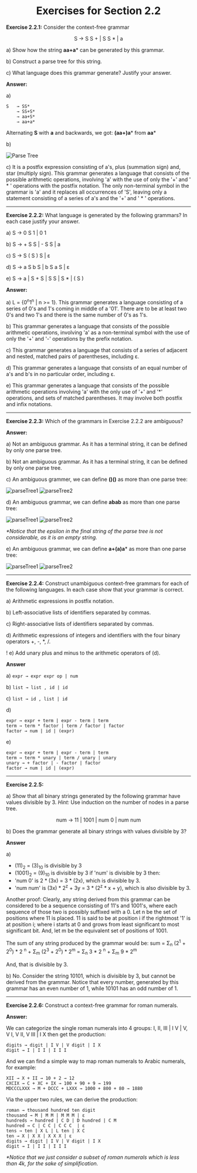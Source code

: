 <h1 align="center">Exercises for Section 2.2</h1>

**Exercise 2.2.1:** Consider the context-free grammar

<p align="center">S &rarr; S S + | S S * | a</p>

a) Show how the string **aa+a*** can be generated by this grammar.

b) Construct a parse tree for this string.

c) What language does this grammar generate? Justify your answer.

**Answer:**

a)
```
S   → SS*
    → SS+S*
    → aa+S*
    → aa+a*
```

Alternating **S** with **a** and backwards, we got: **(aa+)a*** from **aa***

b) 

![Parse Tree](https://user-images.githubusercontent.com/52632898/148651428-92c510fa-6c63-44ba-b584-c45440ecbf33.png)

c) It is a postfix expression consisting of a's, plus (summation sign) and, star (multiply sign).
This grammar generates a language that consists of the possible arithmetic operations,
involving 'a' with the use of only the '+' and ' * ' operations with the postfix notation.
The only non-terminal symbol in the grammar is 'a' and it replaces all occurrences of 'S',
leaving only a statement consisting of a series of a's and the '+' and ' * ' operations.

---

**Exercise 2.2.2:** What language is generated by the following grammars? In each case justify your answer.

a) S → 0 S 1 | 0 1

b) S → + S S | - S S | a

c) S → S ( S ) S | ε

d) S → a S b S | b S a S | ε

e) S → a | S + S | S S | S * | ( S )

**Answer:**

a) L = {0<sup>n</sup>1<sup>n</sup> | n >= 1}. This grammar generates a language consisting of a series of 0's and 1's coming in middle of a '01'.
There are to be at least two 0's and two 1's and there is the same number of 0's as 1's.

b) This grammar generates a language that consists of the possible arithmetic operations,
involving 'a' as a non-terminal symbol with the use of only the '+' and '-' operations by the prefix notation.

c) This grammar generates a language that consists of a series of adjacent and nested, matched pairs of parentheses, including ε.

d) This grammar generates a language that consists of an equal number of a's and b's in no particular order, including ε.

e) This grammar generates a language that consists of the possible arithmetic operations involving 'a' with the only use of '+' and '*' operations,
and sets of matched parentheses. It may involve both postfix and infix notations.

---

**Exercise 2.2.3:** Which of the grammars in Exercise 2.2.2 are ambiguous?

**Answer:**

a) Not an ambiguous grammar. As it has a terminal string, it can be defined by only one parse tree.

b) Not an ambiguous grammar. As it has a terminal string, it can be defined by only one parse tree.

c) An ambiguous grammer, we can define **()()** as more than one parse tree:

![parseTree1](https://user-images.githubusercontent.com/52632898/148659171-c6d601cc-158d-4705-90bb-17441c42dec5.png)
![parseTree2](https://user-images.githubusercontent.com/52632898/148659177-020fc103-3491-4c47-8184-f63ea778de97.png)

d) An ambiguous grammar, we can define **abab** as more than one parse tree:

![parseTree1](https://user-images.githubusercontent.com/52632898/148659567-50341f86-df8e-4c83-99a1-896c77667742.png)
![parseTree2](https://user-images.githubusercontent.com/52632898/148659570-b14d3504-36f5-4cd8-9258-42e8f5c3a814.png)

_*Notice that the epsilon in the final string of the parse tree is not considerable, as it is an empty string._ 

e) An ambiguous grammar, we can define **a+(a)a*** as more than one parse tree:

![parseTree1](https://user-images.githubusercontent.com/52632898/148660411-e2fddfd1-0069-4e3b-b0d6-2aba611c2d20.png)
![parseTree2](https://user-images.githubusercontent.com/52632898/148660413-563aa7ea-1255-42df-a25a-c72015c8d0d2.png)

---

**Exercise 2.2.4:** Construct unambiguous context-free grammars for each of the following languages.
In each case show that your grammar is correct.

a) Arithmetic expressions in postfix notation.

b) Left-associative lists of identifiers separated by commas.

c) Right-associative lists of identifiers separated by commas.

d) Arithmetic expressions of integers and identifiers with the four binary operators +, -, *, /.

! e) Add unary plus and minus to the arithmetic operators of (d).

**Answer**

a) ```expr → expr expr op | num```

b) ```list → list , id | id```

c) ```list → id , list | id```

d) 
```
expr → expr + term | expr - term | term
term → term * factor | term / factor | factor
factor → num | id | (expr)
```

e)
```
expr → expr + term | expr - term | term
term → term * unary | term / unary | unary
unary → + factor | - factor | factor
factor → num | id | (expr)
```

---

**Exercise 2.2.5:**

a) Show that all binary strings generated by the following grammar have values divisible by 3.
_Hint:_ Use induction on the number of nodes in a parse tree.

<p align="center">num &rarr; 11 | 1001 | num 0 | num num</p>

b)  Does the grammar generate all binary strings with values divisible by 3?

**Answer**

a) 
* (11)<sub>2</sub> = (3)<sub>10</sub> is divisible by 3
* (1001)<sub>2</sub> = (9)<sub>10</sub> is divisible by 3
if 'num' is divisible by 3 then:
* 'num 0' is 2 * (3x) = 3 * (2x), which is divisible by 3.
* 'num num' is (3x) * 2<sup>z</sup> + 3y = 3 * (2<sup>z</sup> * x + y), which is also divisible by 3.


Another proof:
Clearly, any string derived from this grammar can be considered to be a sequence consisting of 11's and 1001's,
where each sequence of those two is possibly suffixed with a 0. Let n be the set of positions where 11 is placed. 11 is said to be at position i if the rightmost '1' is at position i;
where i starts at 0 and grows from least significant to most significant bit. And, let m be the equivalent set of positions of 1001.

The sum of any string produced by the grammar would be: 
sum = Σ<sub>n</sub> (2<sup>1</sup> + 2<sup>0</sup>) * 2 <sup>n</sup> + Σ<sub>m</sub> (2<sup>3</sup> + 2<sup>0</sup>) * 2<sup>m</sup>
    = Σ<sub>n</sub> 3 * 2 <sup>n</sup> + Σ<sub>m</sub> 9 * 2<sup>m</sup>

And, that is divisible by 3.

b) No. Consider the string 10101, which is divisible by 3, but cannot be derived from the grammar.
Notice that every number, generated by this grammar has an even number of 1, while 10101 has an odd number of 1.

---

**Exercise 2.2.6:** Construct a context-free grammar for roman numerals.

**Answer:**

We can categorize the single roman numerals into 4 groups:
I, II, III | I V | V, V I, V II, V III | I X
then get the production:
```
digits → digit | I V | V digit | I X
digit → I | I I | I I I
```
And we can find a simple way to map roman numerals to Arabic numerals, for example: 
```
XII → X + II → 10 + 2 → 12
CXCIX → C + XC + IX → 100 + 90 + 9 → 199
MDCCCLXXX → M + DCCC + LXXX → 1000 + 800 + 80 → 1880
```
Via the upper two rules, we can derive the production:

```
roman → thousand hundred ten digit
thousand → M | M M | M M M | ε
hundreds → hundred | C D | D hundred | C M
hundred → C | C C | C C C  | ε
tens → ten | X L | L ten | X C
ten → X | X X | X X X | ε
digits → digit | I V | V digit | I X
digit → I | I I | I I I
```

_*Notice that we just consider a subset of roman numerals which is less than 4k, for the sake of simplification._
